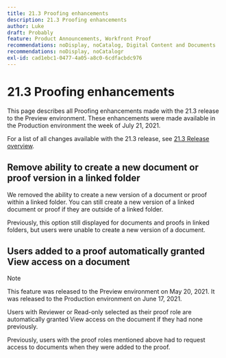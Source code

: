 ```yaml
---
title: 21.3 Proofing enhancements
description: 21.3 Proofing enhancements
author: Luke
draft: Probably
feature: Product Announcements, Workfront Proof
recommendations: noDisplay, noCatalog, Digital Content and Documents
recommendations: noDisplay, noCatalogr
exl-id: cad1ebc1-0477-4a05-a8c0-6cdfacbdc976
---
```

# 21.3 Proofing enhancements

This page describes all Proofing enhancements made with the 21.3 release to the Preview environment. These enhancements were made available in the Production environment the week of July 21, 2021.

For a list of all changes available with the 21.3 release, see [21.3 Release overview](../../../product-announcements/product-releases/21.3-release-activity/21-3-release-overview.md).

## Remove ability to create a new document or proof version in a linked folder

We removed the ability to create a new version of a document or proof within a linked folder. You can still create a new version of a linked document or proof if they are outside of a linked folder.

Previously, this option still displayed for documents and proofs in linked folders, but users were unable to create a new version of a document.

## Users added to a proof automatically granted View access on a document

>[!NOTE]
>
>This feature was released to the Preview environment on May 20, 2021. It was released to the Production environment on June 17, 2021.

Users with Reviewer or Read-only selected as their proof role are automatically granted View access on the document if they had none previously.

Previously, users with the proof roles mentioned above had to request access to documents when they were added to the proof.
